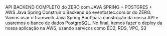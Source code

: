 API 
BACKEND COMPLETO do ZERO com JAVA SPRING + POSTGRES + AWS
Java Spring
Construir o Backend do eventostec.com.br do ZERO. Vamos usar o framwork Java Spring Boot para construção da nossa API e usaremos o banco de dados PostgreSQL. 
No final, iremos fazer o deploy da nossa aplicação na AWS, usando serviços como EC2, RDS, VPC, S3
